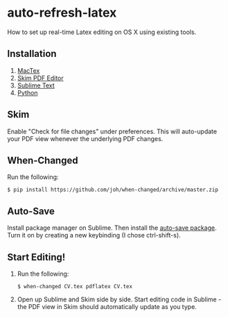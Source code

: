 # auto-refresh-latex
How to set up real-time Latex editing on OS X using existing tools.

## Installation
1. [MacTex](http://www.tug.org/mactex/)
2. [Skim PDF Editor](http://skim-app.sourceforge.net/)
3. [Sublime Text](https://www.sublimetext.com/)
4. [Python](https://www.python.org/)

## Skim
Enable "Check for file changes" under preferences. This will auto-update your PDF view whenever the underlying PDF changes.

## When-Changed
Run the following:

  ```$ pip install https://github.com/joh/when-changed/archive/master.zip```

## Auto-Save
Install package manager on Sublime. Then install the [auto-save package](https://packagecontrol.io/packages/auto-save). Turn it on by creating a new keybinding (I chose ctrl-shift-s).

## Start Editing!
1. Run the following:

   ```$ when-changed CV.tex pdflatex CV.tex```
2. Open up Sublime and Skim side by side. Start editing code in Sublime - the PDF view in Skim should automatically update as you type.
